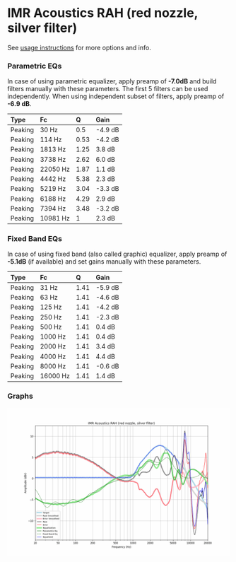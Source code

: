 # IMR Acoustics RAH (red nozzle, silver filter)
See [usage instructions](https://github.com/jaakkopasanen/AutoEq#usage) for more options and info.

### Parametric EQs
In case of using parametric equalizer, apply preamp of **-7.0dB** and build filters manually
with these parameters. The first 5 filters can be used independently.
When using independent subset of filters, apply preamp of **-6.9 dB**.

| Type    | Fc       |    Q | Gain    |
|:--------|:---------|:-----|:--------|
| Peaking | 30 Hz    | 0.5  | -4.9 dB |
| Peaking | 114 Hz   | 0.53 | -4.2 dB |
| Peaking | 1813 Hz  | 1.25 | 3.8 dB  |
| Peaking | 3738 Hz  | 2.62 | 6.0 dB  |
| Peaking | 22050 Hz | 1.87 | 1.1 dB  |
| Peaking | 4442 Hz  | 5.38 | 2.3 dB  |
| Peaking | 5219 Hz  | 3.04 | -3.3 dB |
| Peaking | 6188 Hz  | 4.29 | 2.9 dB  |
| Peaking | 7394 Hz  | 3.48 | -3.2 dB |
| Peaking | 10981 Hz | 1    | 2.3 dB  |

### Fixed Band EQs
In case of using fixed band (also called graphic) equalizer, apply preamp of **-5.1dB**
(if available) and set gains manually with these parameters.

| Type    | Fc       |    Q | Gain    |
|:--------|:---------|:-----|:--------|
| Peaking | 31 Hz    | 1.41 | -5.9 dB |
| Peaking | 63 Hz    | 1.41 | -4.6 dB |
| Peaking | 125 Hz   | 1.41 | -4.2 dB |
| Peaking | 250 Hz   | 1.41 | -2.3 dB |
| Peaking | 500 Hz   | 1.41 | 0.4 dB  |
| Peaking | 1000 Hz  | 1.41 | 0.4 dB  |
| Peaking | 2000 Hz  | 1.41 | 3.4 dB  |
| Peaking | 4000 Hz  | 1.41 | 4.4 dB  |
| Peaking | 8000 Hz  | 1.41 | -0.6 dB |
| Peaking | 16000 Hz | 1.41 | 1.4 dB  |

### Graphs
![](./IMR%20Acoustics%20RAH%20(red%20nozzle,%20silver%20filter).png)